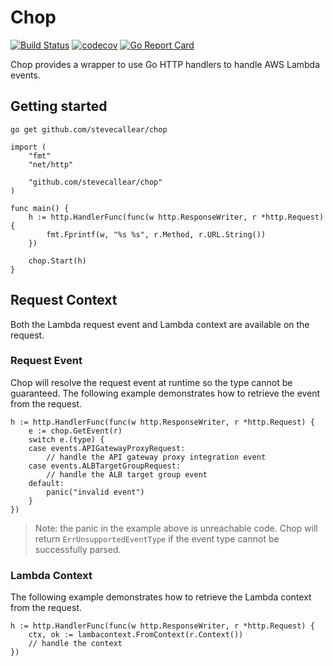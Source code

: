 # Chop
[![Build Status](https://travis-ci.org/stevecallear/chop.svg?branch=master)](https://travis-ci.org/stevecallear/chop)
[![codecov](https://codecov.io/gh/stevecallear/chop/branch/master/graph/badge.svg)](https://codecov.io/gh/stevecallear/chop)
[![Go Report Card](https://goreportcard.com/badge/github.com/stevecallear/chop)](https://goreportcard.com/report/github.com/stevecallear/chop)

Chop provides a wrapper to use Go HTTP handlers to handle AWS Lambda events.

## Getting started
```
go get github.com/stevecallear/chop
```
```
import (
    "fmt"
    "net/http"

    "github.com/stevecallear/chop"
)

func main() {
    h := http.HandlerFunc(func(w http.ResponseWriter, r *http.Request) {
        fmt.Fprintf(w, "%s %s", r.Method, r.URL.String())
    })

    chop.Start(h)
}
```



## Request Context
Both the Lambda request event and Lambda context are available on the request.

### Request Event
Chop will resolve the request event at runtime so the type cannot be guaranteed. The following example demonstrates how to retrieve the event from the request.

```
h := http.HandlerFunc(func(w http.ResponseWriter, r *http.Request) {
    e := chop.GetEvent(r)
    switch e.(type) {
    case events.APIGatewayProxyRequest:
        // handle the API gateway proxy integration event
    case events.ALBTargetGroupRequest:
        // handle the ALB target group event
    default:
        panic("invalid event")
    }
})
```

> Note: the panic in the example above is unreachable code. Chop will return `ErrUnsupportedEventType` if the event type cannot be successfully parsed.

### Lambda Context
The following example demonstrates how to retrieve the Lambda context from the request.

```
h := http.HandlerFunc(func(w http.ResponseWriter, r *http.Request) {
    ctx, ok := lambacontext.FromContext(r.Context())
    // handle the context
})
```